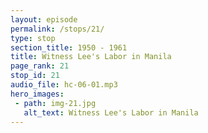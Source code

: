 ```yaml
---
layout: episode
permalink: /stops/21/
type: stop
section_title: 1950 - 1961
title: Witness Lee's Labor in Manila
page_rank: 21
stop_id: 21
audio_file: hc-06-01.mp3
hero_images:
 - path: img-21.jpg
   alt_text: Witness Lee's Labor in Manila
---
```


<!--- TRANSCRIPT
When Brother Lee arrived in Manila in 1950, he found the condition of the church to be less than ideal. The church life was stagnant, with little fruit-bearing, and the organic function of the saints was not evident in the services. Recognizing the need for change, all three groups of serving ones — the elders, the co-workers, and the deacons and deaconesses — humbly confessed their shortcomings and willingly handed over the leadership of the church entirely to Brother Lee. They earnestly requested him to take charge of the church, the work, and all the services. Brother Lee acceded to their request.
-->